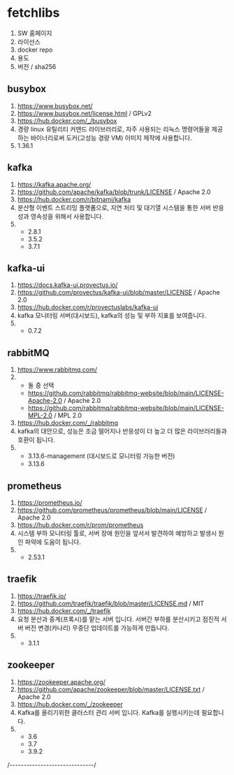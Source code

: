 # fetchlibs

1. SW 홈페이지
2. 라이선스
3. docker repo
4. 용도 
5. 버전 / sha256

## busybox
1. https://www.busybox.net/
2. https://www.busybox.net/license.html / GPLv2
3. https://hub.docker.com/_/busybox
4. 경량 linux 유틸리티 커맨드 라이브러리로, 자주 사용되는 리눅스 명령어들을 제공하는 바이너리로써 도커(고성능 경량 VM) 이미지 제작에 사용합니다.
5. 1.36.1

## kafka
1. https://kafka.apache.org/
2. https://github.com/apache/kafka/blob/trunk/LICENSE / Apache 2.0
3. https://hub.docker.com/r/bitnami/kafka
4. 분산형 이벤트 스트리밍 플랫폼으로, 지연 처리 및 대기열 시스템을 통한 서버 반응성과 영속성을 위해서 사용합니다.
5. - 2.8.1 
   - 3.5.2
   - 3.7.1

## kafka-ui
1. https://docs.kafka-ui.provectus.io/
2. https://github.com/provectus/kafka-ui/blob/master/LICENSE / Apache 2.0
3. https://hub.docker.com/r/provectuslabs/kafka-ui
4. kafka 모니터링 서버(대시보드), kafka의 성능 및 부하 지표를 보여줍니다.
5. - 0.7.2

## rabbitMQ
1. https://www.rabbitmq.com/
2. - 둘 중 선택
   - https://github.com/rabbitmq/rabbitmq-website/blob/main/LICENSE-Apache-2.0 / Apache 2.0
   - https://github.com/rabbitmq/rabbitmq-website/blob/main/LICENSE-MPL-2.0 / MPL 2.0
3. https://hub.docker.com/_/rabbitmq
4. kafka의 대안으로, 성능은 조금 떨어지나 반응성이 더 높고 더 많은 라이브러리들과 호환이 됩니다.
5. - 3.13.6-management    (대시보드로 모니터링 가능한 버전)
   - 3.13.6

## prometheus
1. https://prometheus.io/
2. https://github.com/prometheus/prometheus/blob/main/LICENSE / Apache 2.0
3. https://hub.docker.com/r/prom/prometheus
4. 시스템 부하 모니터링 툴로, 서버 장애 원인을 앞서서 발견하여 예방하고 발생시 원인 파악에 도움이 됩니다.
5. - 2.53.1

## traefik
1. https://traefik.io/ 
2. https://github.com/traefik/traefik/blob/master/LICENSE.md / MIT
3. https://hub.docker.com/_/traefik
4. 요청 분산과 중계(프록시)를 맡는 서버 입니다. 서버간 부하를 분산시키고 점진적 서버 버전 변경(카나리) 무중단 업데이트를 가능하게 만듭니다.
5. - 3.1.1

## zookeeper
1. https://zookeeper.apache.org/
2. https://github.com/apache/zookeeper/blob/master/LICENSE.txt / Apache 2.0
3. https://hub.docker.com/_/zookeeper
4. Kafka를 올리기위한 클러스터 관리 서버 입니다. Kafka를 실행시키는데 필요합니다. 
5. - 3.6
   - 3.7
   - 3.9.2

/------------------------------/



